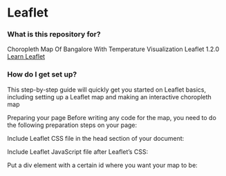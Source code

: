# Leaflet #

### What is this repository for? ###

Choropleth Map Of Bangalore With Temperature Visualization 
Leaflet 1.2.0
[Learn Leaflet](http://leafletjs.com/examples.html)

### How do I get set up? ###

This step-by-step guide will quickly get you started on Leaflet basics, including setting up a Leaflet map and making an interactive choropleth map

Preparing your page
Before writing any code for the map, you need to do the following preparation steps on your page:

Include Leaflet CSS file in the head section of your document:

 <link rel="stylesheet" href="https://unpkg.com/leaflet@1.2.0/dist/leaflet.css"
   integrity="sha512-M2wvCLH6DSRazYeZRIm1JnYyh22purTM+FDB5CsyxtQJYeKq83arPe5wgbNmcFXGqiSH2XR8dT/fJISVA1r/zQ=="
   crossorigin=""/>

Include Leaflet JavaScript file after Leaflet’s CSS:

 <!-- Make sure you put this AFTER Leaflet's CSS -->
 <script src="https://unpkg.com/leaflet@1.2.0/dist/leaflet.js"
   integrity="sha512-lInM/apFSqyy1o6s89K4iQUKg6ppXEgsVxT35HbzUupEVRh2Eu9Wdl4tHj7dZO0s1uvplcYGmt3498TtHq+log=="
   crossorigin=""></script>
   
Put a div element with a certain id where you want your map to be:

 <div id="mapid"></div>
 
Make sure the map container has a defined height, for example by setting it in CSS:

 #mapid { height: 600px; }

Setting up the map

Let’s create a map of the center of Bangalore with pretty Mapbox Streets tiles. First we’ll initialize the map and set its view to our chosen geographical coordinates and a zoom level:

 var map = L.map('map').setView([12.977527, 77.635864], 10)
 
Next we’ll add a tile layer to add to our map, in this case it’s a Mapbox Streets tile layer.

 L.tileLayer('https://api.tiles.mapbox.com/v4/{id}/{z}/{x}/{y}.png?access_token={your access token here}', {
  maxZoom: 18,
  attribution: 'Map data &copy; <a href="http://openstreetmap.org">OpenStreetMap</a> contributors, ' + '<a href="http://creativecommons.org/licenses/by-sa/2.0/">CC-BY-SA</a>, ' + 'Imagery © <a href="http://mapbox.com">Mapbox</a>',
  id: 'mapbox.light'
  }).addTo(map);
  
 L.geoJson(statesData).addTo(map);
   
Now we will make an interactive Choropleth Map.

Data Source

We’ll be creating a visualization of Temperature of diffrent areas of Bangalore. As the amount of data is not very big, the most convenient and simple way to store and then display it is GeoJSON.

Sample GeoJson File Of Bangalore --> https://bitbucket.org/bankamitesh/leaflet/src/0aaf5eba23218b68cac82e70884f8354cfd0efb7/web/assets/js/test.js?at=master

Each feature of our GeoJSON data (test.js) will look like this:

{
    "type": "Feature",
    "properties": {
        "name": "Alabama",
        "density": 94.65
    },
    "geometry": ...
    ...
}

Including the GeoJSON data a basic Choropleth Map of Bangalore will be created. 


### Example ###

* <html>
    <head>
        <title>Leaflet</title>
        <link rel="stylesheet" href="web/assets/css/leaflet.css" integrity="sha512-wcw6ts8Anuw10Mzh9Ytw4pylW8+NAD4ch3lqm9lzAsTxg0GFeJgoAtxuCLREZSC5lUXdVyo/7yfsqFjQ4S+aKw==" crossorigin=""/>
        <script src="web/assets/js/leaflet.js" integrity="sha512-mNqn2Wg7tSToJhvHcqfzLMU6J4mkOImSPTxVZAdo+lcPlk+GhZmYgACEe0x35K7YzW1zJ7XyJV/TT1MrdXvMcA==" crossorigin=""></script>
        <style> 
            #mapid { height: 100%; } 
        </style>
    </head>
    <body>
        <h1>Leaflet Map</h1>
        <div id="mapid"></div>
        <script>
            var mymap = L.map('mapid').setView([12.977527, 77.635864], 13);
            L.tileLayer('https://api.tiles.mapbox.com/v4/{id}/{z}/{x}/{y}.png?access_token={accessToken}', {
                attribution: 'Map data &copy; <a href="http://openstreetmap.org">OpenStreetMap</a> contributors, <a href="http://creativecommons.org/licenses/by-sa/2.0/">CC-BY-SA</a>, Imagery © <a href="http://mapbox.com">Mapbox</a>',
                maxZoom: 18,
                id: 'mapbox.streets',
                accessToken: 'pk.eyJ1IjoiYmFua2FtaXRlc2giLCJhIjoiY2o1eG5wOXdsMDdiZzJ3cXNsNjRiaHZoMSJ9.y78IAh9Yi39impJdqoODhQ'
            }).addTo(mymap);
        </script>
    </body>
</html>
 
### Who do I talk to? ###

Mitesh Banka
banka.mitesh@gmail.com
+91 8482096370